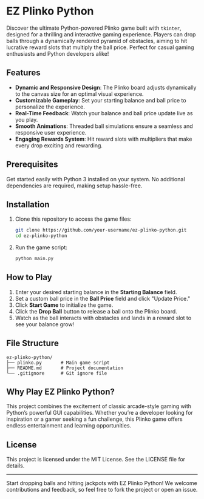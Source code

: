 # EZ Plinko Python

Discover the ultimate Python-powered Plinko game built with `tkinter`, designed for a thrilling and interactive gaming experience. Players can drop balls through a dynamically rendered pyramid of obstacles, aiming to hit lucrative reward slots that multiply the ball price. Perfect for casual gaming enthusiasts and Python developers alike!

## Features

- **Dynamic and Responsive Design**: The Plinko board adjusts dynamically to the canvas size for an optimal visual experience.
- **Customizable Gameplay**: Set your starting balance and ball price to personalize the experience.
- **Real-Time Feedback**: Watch your balance and ball price update live as you play.
- **Smooth Animations**: Threaded ball simulations ensure a seamless and responsive user experience.
- **Engaging Rewards System**: Hit reward slots with multipliers that make every drop exciting and rewarding.

## Prerequisites

Get started easily with Python 3 installed on your system. No additional dependencies are required, making setup hassle-free.

## Installation

1. Clone this repository to access the game files:
   ```bash
   git clone https://github.com/your-username/ez-plinko-python.git
   cd ez-plinko-python
   ```

2. Run the game script:
   ```bash
   python main.py
   ```

## How to Play

1. Enter your desired starting balance in the **Starting Balance** field.
2. Set a custom ball price in the **Ball Price** field and click "Update Price."
3. Click **Start Game** to initialize the game.
4. Click the **Drop Ball** button to release a ball onto the Plinko board.
5. Watch as the ball interacts with obstacles and lands in a reward slot to see your balance grow!

## File Structure

```
ez-plinko-python/
├── plinko.py       # Main game script
├── README.md       # Project documentation
└── .gitignore      # Git ignore file
```

## Why Play EZ Plinko Python?

This project combines the excitement of classic arcade-style gaming with Python’s powerful GUI capabilities. Whether you’re a developer looking for inspiration or a gamer seeking a fun challenge, this Plinko game offers endless entertainment and learning opportunities.

## License

This project is licensed under the MIT License. See the LICENSE file for details.

---

Start dropping balls and hitting jackpots with EZ Plinko Python! We welcome contributions and feedback, so feel free to fork the project or open an issue.
